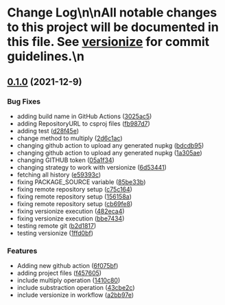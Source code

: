 # Change Log\n\nAll notable changes to this project will be documented in this file. See [versionize](https://github.com/saintedlama/versionize) for commit guidelines.\n
<a name="0.1.0"></a>
## [0.1.0](https://www.github.com/robertohonores/demo-ci-netfull/releases/tag/v0.1.0) (2021-12-9)

### Bug Fixes

* adding build name in GitHub Actions ([3025ac5](https://www.github.com/robertohonores/demo-ci-netfull/commit/3025ac5aa28f7f6aa7ed048925359c2a5fd1c869))
* adding RepositoryURL to csproj files ([fb987d7](https://www.github.com/robertohonores/demo-ci-netfull/commit/fb987d73d6f646f08e57401b0951a0e6d894ff99))
* adding test ([d28f45e](https://www.github.com/robertohonores/demo-ci-netfull/commit/d28f45e415dcd01f1a02ef08d6e4a4ef212755f9))
* change method to multiply ([2d6c1ac](https://www.github.com/robertohonores/demo-ci-netfull/commit/2d6c1ac00fd2d91e4e7510ae0dc755b6c252c268))
* changing github action to upload any generated nupkg ([bdcdb95](https://www.github.com/robertohonores/demo-ci-netfull/commit/bdcdb954435a156d4b45a34489281e44031ee08b))
* changing github action to upload any generated nupkg ([1a305ae](https://www.github.com/robertohonores/demo-ci-netfull/commit/1a305aeb5289c5c0da862e9fdd1a4e95a9795a12))
* changing GITHUB token ([05a1f34](https://www.github.com/robertohonores/demo-ci-netfull/commit/05a1f3480f213259a125842e1a8ffa54b5b04fe8))
* changing strategy to work with versionize ([6d53441](https://www.github.com/robertohonores/demo-ci-netfull/commit/6d53441e9fd60e2fbf79e4f8ffb6052d54cfcd46))
* fetching all history ([e59393c](https://www.github.com/robertohonores/demo-ci-netfull/commit/e59393c5d055df837e0a61720e52c722a93b76a8))
* fixing PACKAGE_SOURCE variable ([85be33b](https://www.github.com/robertohonores/demo-ci-netfull/commit/85be33b3b17262691b5176a2ba7f4643da11704b))
* fixing remote repository setup ([c75c164](https://www.github.com/robertohonores/demo-ci-netfull/commit/c75c1644a8edc3ae7e99497acced9f6825c51657))
* fixing remote repository setup ([156158a](https://www.github.com/robertohonores/demo-ci-netfull/commit/156158a3beba9a7ef7832d0867f0b7f344c0043b))
* fixing remote repository setup ([cb69fe8](https://www.github.com/robertohonores/demo-ci-netfull/commit/cb69fe8571afbe62888a38664ef7105678bbd493))
* fixing versionize execution ([482eca4](https://www.github.com/robertohonores/demo-ci-netfull/commit/482eca4b3f266aa94d4801d75e88a62d3646cce1))
* fixing versionize execution ([bbe7434](https://www.github.com/robertohonores/demo-ci-netfull/commit/bbe74341b393cd28fb3aec903d2817d770423542))
* testing remote git ([b2d1817](https://www.github.com/robertohonores/demo-ci-netfull/commit/b2d1817f9c2ef42ce1214bb0445a231952da9fcf))
* testing versionize ([1ffd0bf](https://www.github.com/robertohonores/demo-ci-netfull/commit/1ffd0bf72ab82cb4809efeb8b21cf8acb744aab2))

### Features

* Adding new github action ([6f075bf](https://www.github.com/robertohonores/demo-ci-netfull/commit/6f075bf8e11e54f3b5db3cd033390955b6ceb847))
* adding project files ([f457605](https://www.github.com/robertohonores/demo-ci-netfull/commit/f45760506eb499d26c74ef9093c38abf6c8bc1d2))
* include multiply operation ([1410c80](https://www.github.com/robertohonores/demo-ci-netfull/commit/1410c80e0c7373b1924e614ba546d112eb24eec7))
* include substraction operation ([43cbe2c](https://www.github.com/robertohonores/demo-ci-netfull/commit/43cbe2c65554dc727b0c6910b37a2ad27d26fa10))
* include versionize in workflow ([a2bb97e](https://www.github.com/robertohonores/demo-ci-netfull/commit/a2bb97eeae696ec10a9a6d67a33be2aaca10afa0))

